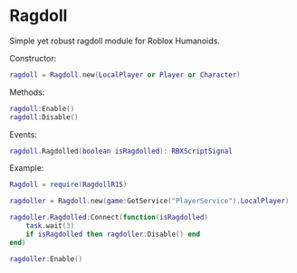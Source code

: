 # Ragdoll
Simple yet robust ragdoll module for Roblox Humanoids.

Constructor:
```lua
ragdoll = Ragdoll.new(LocalPlayer or Player or Character)
```
Methods:
```lua
ragdoll:Enable()
ragdoll:Disable()
```
Events:
```lua
ragdoll.Ragdolled(boolean isRagdolled): RBXScriptSignal  
```

Example:
```lua
Ragdoll = require(RagdollR15)

ragdoller = Ragdoll.new(game:GetService("PlayerService").LocalPlayer)

ragdoller.Ragdolled:Connect(function(isRagdolled)
    task.wait(3)
    if isRagdolled then ragdoller:Disable() end
end)

ragdoller:Enable()
```
